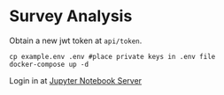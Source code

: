# Survey Analysis

Obtain a new jwt token at `api/token`.

```
cp example.env .env #place private keys in .env file
docker-compose up -d
```

Login in at [Jupyter Notebook Server](http://127.0.0.1:8888/)

